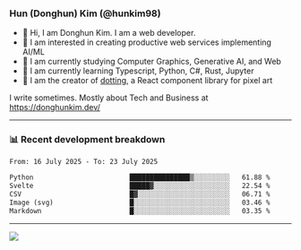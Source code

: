 ### Hun (Donghun) Kim (@hunkim98)

- 👋 Hi, I am Donghun Kim. I am a web developer. 
- 🤔 I am interested in creating productive web services implementing AI/ML
- 🔭 I am currently studying Computer Graphics, Generative AI, and Web 
- 🌱 I am currently learning Typescript, Python, C#, Rust, Jupyter
- 🎨 I am the creator of [dotting](https://github.com/hunkim98/dotting), a React component library for pixel art

I write sometimes. Mostly about Tech and Business at https://donghunkim.dev/

---
### 📊 Recent development breakdown
<!--START_SECTION:waka-->

```txt
From: 16 July 2025 - To: 23 July 2025

Python                        ███████████████▒░░░░░░░░░   61.88 %
Svelte                        █████▓░░░░░░░░░░░░░░░░░░░   22.54 %
CSV                           █▓░░░░░░░░░░░░░░░░░░░░░░░   06.71 %
Image (svg)                   █░░░░░░░░░░░░░░░░░░░░░░░░   03.46 %
Markdown                      █░░░░░░░░░░░░░░░░░░░░░░░░   03.35 %
```

<!--END_SECTION:waka-->
---

<!-- <div align='center'> -->
  <img align="center" src="https://github-readme-stats.vercel.app/api?username=hunkim98&theme=dark&show_icons=true"/>
<!-- </div> -->
<!--
**hunkim98/hunkim98** is a ✨ _special_ ✨ repository because its `README.md` (this file) appears on your GitHub profile.

Here are some ideas to get you started:

- 🔭 I’m currently working on ...
- 🌱 I’m currently learning ...
- 👯 I’m looking to collaborate on ...
- 🤔 I’m looking for help with ...
- 💬 Ask me about ...
- 📫 How to reach me: ...
- 😄 Pronouns: ...
- ⚡ Fun fact: ...
-->
